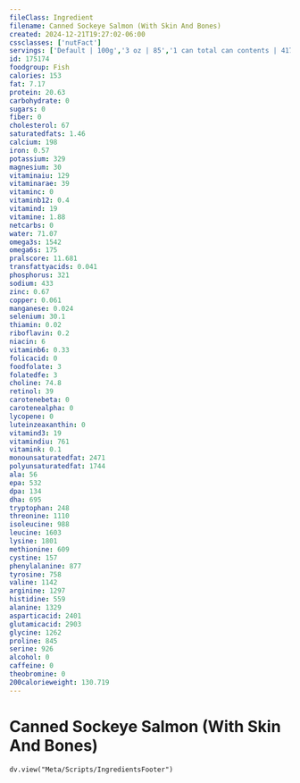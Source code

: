 ```yaml
---
fileClass: Ingredient
filename: Canned Sockeye Salmon (With Skin And Bones)
created: 2024-12-21T19:27:02-06:00
cssclasses: ['nutFact']
servings: ['Default | 100g','3 oz | 85','1 can total can contents | 417']
id: 175174
foodgroup: Fish
calories: 153
fat: 7.17
protein: 20.63
carbohydrate: 0
sugars: 0
fiber: 0
cholesterol: 67
saturatedfats: 1.46
calcium: 198
iron: 0.57
potassium: 329
magnesium: 30
vitaminaiu: 129
vitaminarae: 39
vitaminc: 0
vitaminb12: 0.4
vitamind: 19
vitamine: 1.88
netcarbs: 0
water: 71.07
omega3s: 1542
omega6s: 175
pralscore: 11.681
transfattyacids: 0.041
phosphorus: 321
sodium: 433
zinc: 0.67
copper: 0.061
manganese: 0.024
selenium: 30.1
thiamin: 0.02
riboflavin: 0.2
niacin: 6
vitaminb6: 0.33
folicacid: 0
foodfolate: 3
folatedfe: 3
choline: 74.8
retinol: 39
carotenebeta: 0
carotenealpha: 0
lycopene: 0
luteinzeaxanthin: 0
vitamind3: 19
vitamindiu: 761
vitamink: 0.1
monounsaturatedfat: 2471
polyunsaturatedfat: 1744
ala: 56
epa: 532
dpa: 134
dha: 695
tryptophan: 248
threonine: 1110
isoleucine: 988
leucine: 1603
lysine: 1801
methionine: 609
cystine: 157
phenylalanine: 877
tyrosine: 758
valine: 1142
arginine: 1297
histidine: 559
alanine: 1329
asparticacid: 2401
glutamicacid: 2903
glycine: 1262
proline: 845
serine: 926
alcohol: 0
caffeine: 0
theobromine: 0
200calorieweight: 130.719
---
```


# Canned Sockeye Salmon (With Skin And Bones)

```dataviewjs
dv.view("Meta/Scripts/IngredientsFooter")
```
